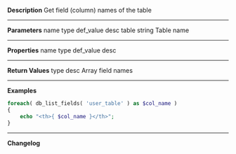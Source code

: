 **Description**
Get field (column) names of the table

--------
**Parameters**
name	type	def_value	desc
table	string		Table name

--------
**Properties**
name	type	def_value	desc


--------
**Return Values**
type	desc
Array	field names

--------
**Examples**

```php
foreach( db_list_fields( 'user_table' ) as $col_name )
{
	echo "<th>{ $col_name }</th>";
}
```

--------
**Changelog**

